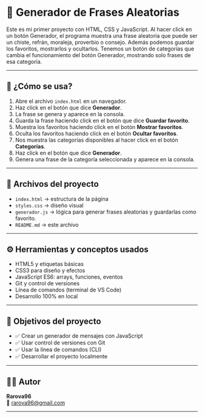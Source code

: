 # 🎲 Generador de Frases Aleatorias

Este es mi primer proyecto con HTML, CSS y JavaScript. Al hacer click en un botón Generador, el programa muestra una frase aleatoria que puede ser un chiste, refrán, moraleja, proverbio o consejo. Además podemos guardar los favoritos, mostrarlos y ocultarlos. Tenemos un botón de categorías que cambia el funcionamiento del botón Generador, mostrando solo frases de esa categoría.

---

## 🚀 ¿Cómo se usa?

1. Abre el archivo `index.html` en un navegador.
2. Haz click en el botón que dice **Generador**.
3. La frase se genera y aparece en la consola.
4. Guarda la frase haciendo click en el botón que dice **Guardar favorito**.
5. Muestra los favoritos haciendo click en el botón **Mostrar favoritos**.
6. Oculta los favoritos haciendo click en el botón **Ocultar favoritos**.
7. Nos muestra las categorías disponibles al hacer click en el botón **Categorías**.
8. Haz click en el botón que dice **Generador**.
9. Genera una frase de la categoría seleccionada y aparece en la consola.

---

## 📁 Archivos del proyecto

- `index.html` → estructura de la página
- `styles.css` → diseño visual
- `generador.js` → lógica para generar frases aleatorias y guardarlas como favorito.
- `README.md` → este archivo

---

## ⚙️ Herramientas y conceptos usados

- HTML5 y etiquetas básicas
- CSS3 para diseño y efectos
- JavaScript ES6: arrays, funciones, eventos
- Git y control de versiones
- Línea de comandos (terminal de VS Code)
- Desarrollo 100% en local

---

## 🎯 Objetivos del proyecto

- ✅ Crear un generador de mensajes con JavaScript
- ✅ Usar control de versiones con Git
- ✅ Usar la línea de comandos (CLI)
- ✅ Desarrollar el proyecto localmente

---

## 👨‍💻 Autor

**Rarova96**  
📧 [rarova96@gmail.com](mailto:rarova96@gmail.com)

---
